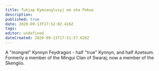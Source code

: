 ```yaml
---
title: Tukjap Kymsanglusyj em sha Pakuo
description: 
published: true
date: 2020-09-13T17:52:02.416Z
tags: 
editor: undefined
dateCreated: 2020-09-13T17:51:57.620Z
---
```


A "mongrel" Kynnyn Feydragon - half "true" Kynnyn, and half Azetsum. Formerly a member of the Mingui Clan of Swaraj; now a member of the Skengilo.